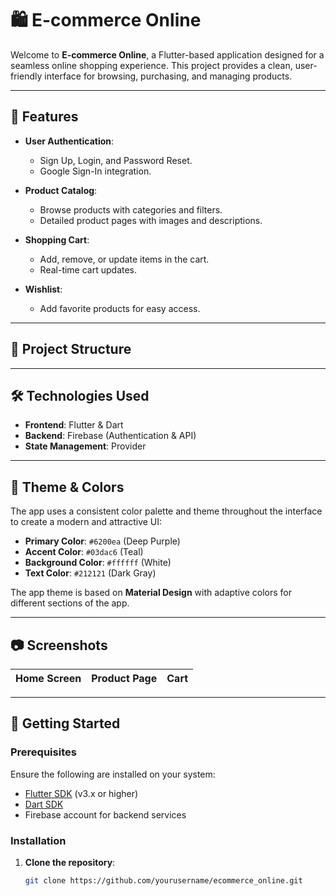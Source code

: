 # 🛍️ **E-commerce Online**

Welcome to **E-commerce Online**, a Flutter-based application designed for a seamless online shopping experience. This project provides a clean, user-friendly interface for browsing, purchasing, and managing products.

---

## 🎯 **Features**

- **User Authentication**:
  - Sign Up, Login, and Password Reset.
  - Google Sign-In integration.

- **Product Catalog**:
  - Browse products with categories and filters.
  - Detailed product pages with images and descriptions.

- **Shopping Cart**:
  - Add, remove, or update items in the cart.
  - Real-time cart updates.

- **Wishlist**:
  - Add favorite products for easy access.

---

## 📂 **Project Structure**

---

## 🛠️ **Technologies Used**

- **Frontend**: Flutter & Dart
- **Backend**: Firebase (Authentication & API)
- **State Management**: Provider 

---

## 🎨 **Theme & Colors**

The app uses a consistent color palette and theme throughout the interface to create a modern and attractive UI:

- **Primary Color**: `#6200ea` (Deep Purple)
- **Accent Color**: `#03dac6` (Teal)
- **Background Color**: `#ffffff` (White)
- **Text Color**: `#212121` (Dark Gray)

The app theme is based on **Material Design** with adaptive colors for different sections of the app.

---

## 📷 **Screenshots**

| Home Screen | Product Page | Cart |
|-------------|--------------|------|

---

## 🚀 **Getting Started**

### Prerequisites

Ensure the following are installed on your system:
- [Flutter SDK](https://dart.dev/get-dart/archive) (v3.x or higher)
- [Dart SDK](https://dart.dev/get-dart/archive)
- Firebase account for backend services

### Installation

1. **Clone the repository**:
   ```bash
   git clone https://github.com/yourusername/ecommerce_online.git

